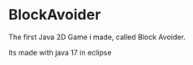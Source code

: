 # BlockAvoider
The first Java 2D Game i made, called Block Avoider.

Its made with java 17 in eclipse
